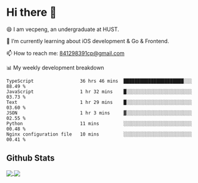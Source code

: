 
# Hi there 👋
😄 I am vecpeng, an undergraduate at HUST.

🌱 I’m currently learning about iOS development & Go & Frontend.

📫 How to reach me: 841298391cp@gmail.com

📊 My weekly development breakdown
<!--START_SECTION:waka-->

```text
TypeScript                 36 hrs 46 mins  ██████████████████████░░░   88.49 %
JavaScript                 1 hr 32 mins    █░░░░░░░░░░░░░░░░░░░░░░░░   03.73 %
Text                       1 hr 29 mins    █░░░░░░░░░░░░░░░░░░░░░░░░   03.60 %
JSON                       1 hr 3 mins     ▓░░░░░░░░░░░░░░░░░░░░░░░░   02.55 %
Python                     11 mins         ░░░░░░░░░░░░░░░░░░░░░░░░░   00.48 %
Nginx configuration file   10 mins         ░░░░░░░░░░░░░░░░░░░░░░░░░   00.41 %
```

<!--END_SECTION:waka-->

## Github Stats
<a href="https://github.com/anuraghazra/github-readme-stats">
  <img align="center" src="https://github-readme-stats.vercel.app/api?username=vecpeng&count_private=true&hide=stars" />
</a>
<a href="https://github.com/anuraghazra/convoychat">
  <img align="center" src="https://github-readme-stats.vercel.app/api/top-langs/?username=vecpeng&layout=compact" />
</a>
